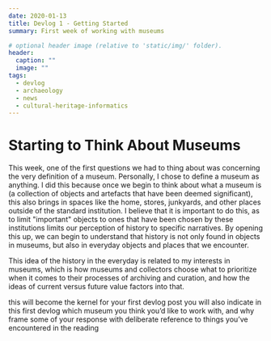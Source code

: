 ```yaml
---
date: 2020-01-13
title: Devlog 1 - Getting Started
summary: First week of working with museums

# optional header image (relative to 'static/img/' folder).
header:
  caption: ""
  image: ""
tags:
  - devlog
  - archaeology
  - news
  - cultural-heritage-informatics
---
```


# Starting to Think About Museums

This week, one of the first questions we had to thing about was concerning the very definition of a museum. Personally, I chose to define a museum as anything. I did this because once we begin to think about what a museum is (a collection of objects and artefacts that have been deemed significant), this also brings in spaces like the home, stores, junkyards, and other places outside of the standard institution. I believe that it is important to do this, as to limit "important" objects to ones that have been chosen by these institutions limits our perception of history to specific narratives. By opening this up, we can begin to understand that history is not only found in objects in museums, but also in everyday objects and places that we encounter. 

This idea of the history in the everyday is related to my interests in museums, which is how museums and collectors choose what to prioritize when it comes to their processes of archiving and curation, and how the ideas of current versus future value factors into that. 

this will become the kernel for your first devlog post
you will also indicate in this first devlog which museum you think you’d like to work with, and why
frame some of your response with deliberate reference to things you’ve encountered in the reading
